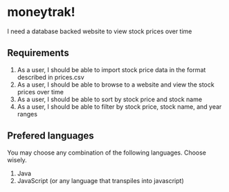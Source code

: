 moneytrak!
===

I need a database backed website to view stock prices over time


Requirements
---

1. As a user, I should be able to import stock price data in the format described in prices.csv
2. As a user, I should be able to browse to a website and view the stock prices over time
3. As a user, I should be able to sort by stock price and stock name
4. As a user, I should be able to filter by stock price, stock name, and year ranges


Prefered languages
---

You may choose any combination of the following languages.  Choose wisely.

1. Java
2. JavaScript (or any language that transpiles into javascript)

